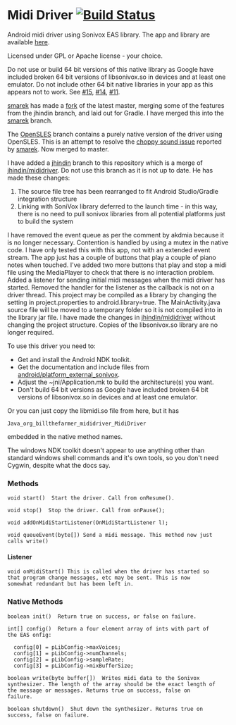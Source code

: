 # Midi Driver [![Build Status](https://travis-ci.org/billthefarmer/mididriver.svg?branch=master)](https://travis-ci.org/billthefarmer/mididriver)

Android midi driver using Sonivox EAS library. The app and library are
available [here](https://github.com/billthefarmer/mididriver/releases).

Licensed under GPL or Apache license - your choice.

Do not use or build 64 bit versions of this native library as Google
have included broken 64 bit versions of libsonivox.so in devices and
at least one emulator. Do not include other 64 bit native libraries in
your app as this appears not to work. See
[#15](https://github.com/billthefarmer/mididriver/issues/15),
[#14](https://github.com/billthefarmer/mididriver/issues/14),
[#11](https://github.com/billthefarmer/mididriver/issues/11).

[smarek](https://github.com/smarek) has made a
[fork](https://github.com/smarek/mididriver) of the latest master,
merging some of the features from the jhindin branch, and laid out for
Gradle. I have merged this into the
[smarek](https://github.com/billthefarmer/mididriver/tree/smarek)
branch.

The
[OpenSLES](https://github.com/billthefarmer/mididriver/tree/OpenSLES)
branch contains a purely native version of the driver using
OpenSLES. This is an attempt to resolve the
[choppy sound issue](https://github.com/billthefarmer/mididriver/issues/12)
reported by [smarek](https://github.com/smarek). Now merged to master.

I have added a
[jhindin](https://github.com/billthefarmer/mididriver/tree/jhindin)
branch to this repository which is a merge of
[jhindin/mididriver](https://github.com/jhindin/mididriver). Do not
use this branch as it is not up to date. He has made these changes:

  1. The source file tree has been rearranged to fit Android
     Studio/Gradle integration structure
  2. Linking with SoniVox library deferred to the launch time - in
     this way, there is no need to pull sonivox libraries from all
     potential platforms just to build the system

I have removed the event queue as per the comment by akdmia because it
is no longer necessary. Contention is handled by using a mutex in the
native code. I have only tested this with this app, not with an
extended event stream.  The app just has a couple of buttons that play
a couple of piano notes when touched. I've added two more buttons that
play and stop a midi file using the MediaPlayer to check that there is
no interaction problem. Added a listener for sending initial midi
messages when the midi driver has started. Removed the handler for the
listener as the callback is not on a driver thread. This project may
be compiled as a library by changing the setting in project.properties
to android.library=true.  The MainActivity.java source file will be
moved to a temporary folder so it is not compiled into in the library
jar file. I have made the changes in
[jhindin/mididriver](https://github.com/jhindin/mididriver) without
changing the project structure. Copies of the libsonivox.so library
are no longer required.

To use this driver you need to:

  * Get and install the Android NDK toolkit.
  * Get the documentation and include files from
    [android/platform_external_sonivox](https://github.com/android/platform_external_sonivox).
  * Adjust the ~jni/Application.mk to build the architecture(s) you
    want.
  * Don't build 64 bit versions as Google have included broken 64 bit
    versions of libsonivox.so in devices and at least one emulator.

Or you can just copy the libmidi.so file from here, but it has

    Java_org_billthefarmer_mididriver_MidiDriver

embedded in the native method names.

The windows NDK toolkit doesn't appear to use anything other than
standard windows shell commands and it's own tools, so you don't need
Cygwin, despite what the docs say.

### Methods

	void start()  Start the driver. Call from onResume().

	void stop()  Stop the driver. Call from onPause();

	void addOnMidiStartListener(OnMidiStartListener l);

	void queueEvent(byte[]) Send a midi message. This method now just
    calls write()

#### Listener

	void onMidiStart() This is called when the driver has started so
    that program change messages, etc may be sent. This is now
    somewhat redundant but has been left in.

### Native Methods

	boolean init()  Return true on success, or false on failure.
	
	int[] config()  Return a four element array of ints with part of
	the EAS onfig:

      config[0] = pLibConfig->maxVoices;
      config[1] = pLibConfig->numChannels;
      config[2] = pLibConfig->sampleRate;
      config[3] = pLibConfig->mixBufferSize;

	boolean write(byte buffer[])  Writes midi data to the Sonivox
	synthesizer. The length of the array should be the exact length of
	the message or messages. Returns true on success, false on
	failure.

	boolean shutdown()  Shut down the synthesizer. Returns true on
	success, false on failure.
